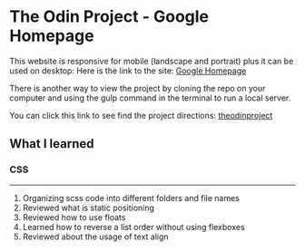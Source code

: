 # The Odin Project - Google Homepage

This website is responsive for mobile (landscape and portrait) plus it can be used on desktop: Here is the link to the site: [Google Homepage]()

There is another way to view the project by cloning the repo on your computer and using the gulp command in the terminal to run a local server.

You can click this link to see find the project directions: [theodinproject](https://www.theodinproject.com/courses/web-development-101/lessons/html-css)

## What I learned

### CSS
---

1) Organizing scss code into different folders and file names
2) Reviewed what is static positioning
3) Reviewed how to use floats
4) Learned how to reverse a list order without using flexboxes
5) Reviewed about the usage of text align